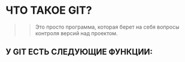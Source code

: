 # ЧТО ТАКОЕ GIT?

>>Это просто программа, которая берет на себя вопросы контроля версий над проектом.

## У GIT ЕСТЬ СЛЕДУЮЩИЕ ФУНКЦИИ:

